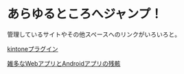あらゆるところへジャンプ！
======================
管理しているサイトやその他スペースへのリンクがいろいろと。    
  
  
[kintoneプラグイン](/kintone/plugin)
  
  
[雑多なWebアプリとAndroidアプリの残骸](/webapp)
